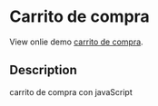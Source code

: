 # Carrito de compra

View onlie demo [carrito de compra](https://rodrigomp88.github.io/Carrito-compra-javascript/).


## Description

carrito de compra con javaScript
